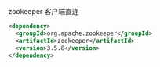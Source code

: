 
zookeeper 客户端直连
```xml
<dependency>
  <groupId>org.apache.zookeeper</groupId>
  <artifactId>zookeeper</artifactId>
  <version>3.5.8</version>
</dependency>
```